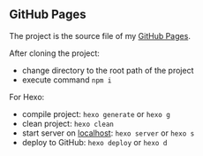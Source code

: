 ## GitHub Pages

The project is the source file of my [GitHub Pages](https://lev-gc.github.io/).

After cloning the project:
 - change directory to the root path of the project
 - execute command `npm i`

For Hexo:
 - compile project: `hexo generate` or `hexo g`
 - clean project: `hexo clean`
 - start server on [localhost](http://localhost:4000/): `hexo server` or `hexo s`
 - deploy to GitHub: `hexo deploy` or `hexo d`